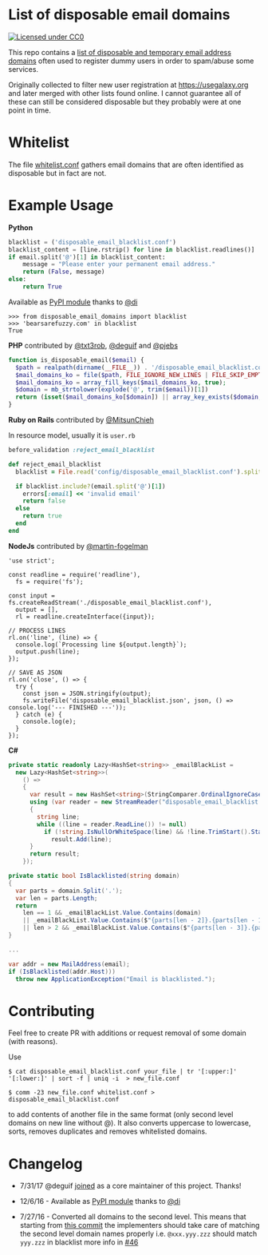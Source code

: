 List of disposable email domains
========================

[![Licensed under CC0](https://licensebuttons.net/p/zero/1.0/88x31.png)](https://creativecommons.org/publicdomain/zero/1.0/)

This repo contains a [list of disposable and temporary email address domains](disposable_email_blacklist.conf) often used to register dummy users in order to spam/abuse some services. 

Originally collected to filter new user registration at https://usegalaxy.org and later merged with other lists found online. I cannot guarantee all of these can still be considered disposable but they probably were at one point in time.

Whitelist
=========
The file [whitelist.conf](whitelist.conf) gathers email domains that are often identified as disposable but in fact are not.

Example Usage
=============
**Python**
```Python
blacklist = ('disposable_email_blacklist.conf')
blacklist_content = [line.rstrip() for line in blacklist.readlines()]
if email.split('@')[1] in blacklist_content:
    message = "Please enter your permanent email address."
    return (False, message)
else:
    return True
```

Available as [PyPI module](https://pypi.org/project/disposable-email-domains) thanks to [@di](https://github.com/di)
```
>>> from disposable_email_domains import blacklist
>>> 'bearsarefuzzy.com' in blacklist
True
```

**PHP** contributed by [@txt3rob](https://github.com/txt3rob), [@deguif](https://github.com/deguif) and [@pjebs](https://github.com/pjebs)
```php
function is_disposable_email($email) {
  $path = realpath(dirname(__FILE__)) . '/disposable_email_blacklist.conf';
  $mail_domains_ko = file($path, FILE_IGNORE_NEW_LINES | FILE_SKIP_EMPTY_LINES);
  $mail_domains_ko = array_fill_keys($mail_domains_ko, true);
  $domain = mb_strtolower(explode('@', trim($email))[1])
  return (isset($mail_domains_ko[$domain]) || array_key_exists($domain, $mail_domains_ko));
}
```
**Ruby on Rails** contributed by [@MitsunChieh](https://github.com/MitsunChieh)

In resource model, usually it is `user.rb`
```Ruby
before_validation :reject_email_blacklist

def reject_email_blacklist
  blacklist = File.read('config/disposable_email_blacklist.conf').split("\n")

  if blacklist.include?(email.split('@')[1])
    errors[:email] << 'invalid email'
    return false
  else
    return true
  end
end
```
**NodeJs** contributed by [@martin-fogelman](https://github.com/martin-fogelman)

```Node
'use strict';

const readline = require('readline'),
  fs = require('fs');

const input = fs.createReadStream('./disposable_email_blacklist.conf'),
  output = [],
  rl = readline.createInterface({input});

// PROCESS LINES
rl.on('line', (line) => {
  console.log(`Processing line ${output.length}`);
  output.push(line);
});

// SAVE AS JSON
rl.on('close', () => {
  try {
    const json = JSON.stringify(output);
    fs.writeFile('disposable_email_blacklist.json', json, () => console.log('--- FINISHED ---'));
  } catch (e) {
    console.log(e);
  }
});
```

**C#**
```C#
private static readonly Lazy<HashSet<string>> _emailBlackList =
  new Lazy<HashSet<string>>(
    () =>
    {
      var result = new HashSet<string>(StringComparer.OrdinalIgnoreCase);
      using (var reader = new StreamReader("disposable_email_blacklist.conf"))
      {
        string line;
        while ((line = reader.ReadLine()) != null)
          if (!string.IsNullOrWhiteSpace(line) && !line.TrimStart().StartsWith("//"))
            result.Add(line);
      }
      return result;
    });

private static bool IsBlacklisted(string domain)
{
  var parts = domain.Split('.');
  var len = parts.Length;
  return
    len == 1 && _emailBlackList.Value.Contains(domain)
    || _emailBlackList.Value.Contains($"{parts[len - 2]}.{parts[len - 1]}")
    || len > 2 && _emailBlackList.Value.Contains($"{parts[len - 3]}.{parts[len - 2]}.{parts[len - 1]}");
}

...

var addr = new MailAddress(email);
if (IsBlacklisted(addr.Host)))
  throw new ApplicationException("Email is blacklisted.");
```

Contributing
============
Feel free to create PR with additions or request removal of some domain (with reasons).

Use 

`$ cat disposable_email_blacklist.conf your_file | tr '[:upper:]' '[:lower:]' | sort -f | uniq -i  > new_file.conf`

`$ comm -23 new_file.conf whitelist.conf > disposable_email_blacklist.conf`

to add contents of another file in the same format (only second level domains on new line without @). It also converts uppercase to lowercase, sorts, removes duplicates and removes whitelisted domains.

Changelog
============

* 7/31/17 @deguif [joined](https://github.com/martenson/disposable-email-domains/issues/106) as a core maintainer of this project. Thanks!

* 12/6/16 - Available as [PyPI module](https://pypi.org/project/disposable-email-domains) thanks to [@di](https://github.com/di)

* 7/27/16 - Converted all domains to the second level. This means that starting from [this commit](https://github.com/martenson/disposable-email-domains/commit/61ae67aacdab0b19098de2e13069d7c35b74017a) the implementers should take care of matching the second level domain names properly i.e. `@xxx.yyy.zzz` should match `yyy.zzz` in blacklist more info in [#46](https://github.com/martenson/disposable-email-domains/issues/46)
